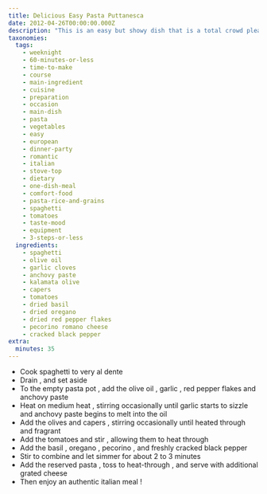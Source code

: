 ```yaml
---
title: Delicious Easy Pasta Puttanesca
date: 2012-04-26T00:00:00.000Z
description: "This is an easy but showy dish that is a total crowd pleaser! who knew something so rustic, deep and authentic could be so easy?\r\n\r\n** please ignore those insane nutrition facts, that cannot be right! **"
taxonomies:
  tags:
    - weeknight
    - 60-minutes-or-less
    - time-to-make
    - course
    - main-ingredient
    - cuisine
    - preparation
    - occasion
    - main-dish
    - pasta
    - vegetables
    - easy
    - european
    - dinner-party
    - romantic
    - italian
    - stove-top
    - dietary
    - one-dish-meal
    - comfort-food
    - pasta-rice-and-grains
    - spaghetti
    - tomatoes
    - taste-mood
    - equipment
    - 3-steps-or-less
  ingredients:
    - spaghetti
    - olive oil
    - garlic cloves
    - anchovy paste
    - kalamata olive
    - capers
    - tomatoes
    - dried basil
    - dried oregano
    - dried red pepper flakes
    - pecorino romano cheese
    - cracked black pepper
extra:
  minutes: 35
---
```

 - Cook spaghetti to very al dente
 - Drain , and set aside
 - To the empty pasta pot , add the olive oil , garlic , red pepper flakes and anchovy paste
 - Heat on medium heat , stirring occasionally until garlic starts to sizzle and anchovy paste begins to melt into the oil
 - Add the olives and capers , stirring occasionally until heated through and fragrant
 - Add the tomatoes and stir , allowing them to heat through
 - Add the basil , oregano , pecorino , and freshly cracked black pepper
 - Stir to combine and let simmer for about 2 to 3 minutes
 - Add the reserved pasta , toss to heat-through , and serve with additional grated cheese
 - Then enjoy an authentic italian meal !
